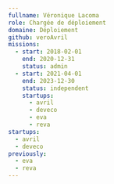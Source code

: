 ```yaml
---
fullname: Véronique Lacoma
role: Chargée de déploiement
domaine: Déploiement
github: veroAvril
missions:
  - start: 2018-02-01
    end: 2020-12-31
    status: admin
  - start: 2021-04-01
    end: 2023-12-30
    status: independent
    startups:
      - avril
      - deveco
      - eva
      - reva
startups:
  - avril
  - deveco
previously:
  - eva
  - reva
---
```

